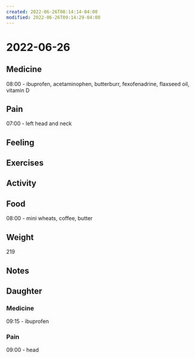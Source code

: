 ```yaml
---
created: 2022-06-26T08:14:14-04:00
modified: 2022-06-26T09:14:29-04:00
---
```


# 2022-06-26

## Medicine

08:00 - ibuprofen, acetaminophen, butterburr, fexofenadrine, flaxseed oil, vitamin D 


## Pain

07:00 - left head and neck 


## Feeling


## Exercises


## Activity


## Food

08:00 - mini wheats, coffee, butter

## Weight

219


## Notes


## Daughter

### Medicine

09:15 - ibuprofen 


### Pain

09:00 - head
